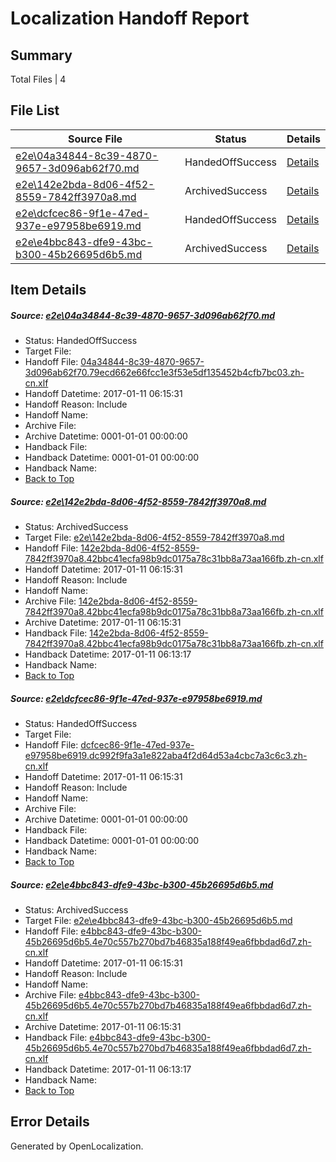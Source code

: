 # <a name='report-top'></a> Localization Handoff Report

## Summary
 Total Files | 4

## File List
 Source File | Status | Details 
 ----------- | ------ | ------- 
 [e2e\04a34844-8c39-4870-9657-3d096ab62f70.md](https://github.com/OpenLocalizationTestOrg/ol-test0/blob/63b1cba58f15d3e19b8c80e7005dd74ed150c3ea/e2e/04a34844-8c39-4870-9657-3d096ab62f70.md) | HandedOffSuccess | [Details](#34112d5d8d08e9e91ab69dd338c0b638f8c9ce5a1)
 [e2e\142e2bda-8d06-4f52-8559-7842ff3970a8.md](https://github.com/OpenLocalizationTestOrg/ol-test0/blob/f5cd39ae66cd7de2c11fb6b4a6aaba751853933c/e2e/142e2bda-8d06-4f52-8559-7842ff3970a8.md) | ArchivedSuccess | [Details](#a6d475c0d8d1e0753f1e703bb8b0b26b15fead1b2)
 [e2e\dcfcec86-9f1e-47ed-937e-e97958be6919.md](https://github.com/OpenLocalizationTestOrg/ol-test0/blob/5e19dace0dda57073a3f08ae398bfcedc627dad1/e2e/dcfcec86-9f1e-47ed-937e-e97958be6919.md) | HandedOffSuccess | [Details](#5cc3467ecd4ce7affc4d5e002588fcac848acd1a5)
 [e2e\e4bbc843-dfe9-43bc-b300-45b26695d6b5.md](https://github.com/OpenLocalizationTestOrg/ol-test0/blob/f5cd39ae66cd7de2c11fb6b4a6aaba751853933c/e2e/e4bbc843-dfe9-43bc-b300-45b26695d6b5.md) | ArchivedSuccess | [Details](#bd36173c42e772608b7a07bb4b6c80e177ee006d6)

## Item Details
##### <a name='34112d5d8d08e9e91ab69dd338c0b638f8c9ce5a1'></a> Source: [e2e\04a34844-8c39-4870-9657-3d096ab62f70.md](https://github.com/OpenLocalizationTestOrg/ol-test0/blob/63b1cba58f15d3e19b8c80e7005dd74ed150c3ea/e2e/04a34844-8c39-4870-9657-3d096ab62f70.md)
* Status: HandedOffSuccess
* Target File: 
* Handoff File: [04a34844-8c39-4870-9657-3d096ab62f70.79ecd662e66fcc1e3f53e5df135452b4cfb7bc03.zh-cn.xlf](https://github.com/OpenLocalizationTestOrg/ol-test0-handoff/blob/7bfa78bdf6df6d4638f3ee009f06c8e584c3fd58/ol-handoff/OpenLocalizationTestOrg/ol-test0-zhcn/shujia/ht/04a34844-8c39-4870-9657-3d096ab62f70.79ecd662e66fcc1e3f53e5df135452b4cfb7bc03.zh-cn.xlf)
* Handoff Datetime: 2017-01-11 06:15:31
* Handoff Reason: Include
* Handoff Name: 
* Archive File: 
* Archive Datetime: 0001-01-01 00:00:00
* Handback File: 
* Handback Datetime: 0001-01-01 00:00:00
* Handback Name: 
* [Back to Top](#report-top)

##### <a name='a6d475c0d8d1e0753f1e703bb8b0b26b15fead1b2'></a> Source: [e2e\142e2bda-8d06-4f52-8559-7842ff3970a8.md](https://github.com/OpenLocalizationTestOrg/ol-test0/blob/f5cd39ae66cd7de2c11fb6b4a6aaba751853933c/e2e/142e2bda-8d06-4f52-8559-7842ff3970a8.md)
* Status: ArchivedSuccess
* Target File: [e2e\142e2bda-8d06-4f52-8559-7842ff3970a8.md](https://github.com/OpenLocalizationTestOrg/ol-test0-zhcn/blob/036bebde553707b0e5ef43c2575085579f4b4321/e2e/142e2bda-8d06-4f52-8559-7842ff3970a8.md)
* Handoff File: [142e2bda-8d06-4f52-8559-7842ff3970a8.42bbc41ecfa98b9dc0175a78c31bb8a73aa166fb.zh-cn.xlf](https://github.com/OpenLocalizationTestOrg/ol-test0-handoff/blob/7bfa78bdf6df6d4638f3ee009f06c8e584c3fd58/ol-handoff/OpenLocalizationTestOrg/ol-test0-zhcn/shujia/ht/142e2bda-8d06-4f52-8559-7842ff3970a8.42bbc41ecfa98b9dc0175a78c31bb8a73aa166fb.zh-cn.xlf)
* Handoff Datetime: 2017-01-11 06:15:31
* Handoff Reason: Include
* Handoff Name: 
* Archive File: [142e2bda-8d06-4f52-8559-7842ff3970a8.42bbc41ecfa98b9dc0175a78c31bb8a73aa166fb.zh-cn.xlf](https://github.com/OpenLocalizationTestOrg/ol-test0-handoff/blob/31d07b5590025e793f261c0b3b978919f82b08b8/ol-archive/OpenLocalizationTestOrg/ol-test0-zhcn/shujia/ht/142e2bda-8d06-4f52-8559-7842ff3970a8.42bbc41ecfa98b9dc0175a78c31bb8a73aa166fb.zh-cn.xlf)
* Archive Datetime: 2017-01-11 06:15:31
* Handback File: [142e2bda-8d06-4f52-8559-7842ff3970a8.42bbc41ecfa98b9dc0175a78c31bb8a73aa166fb.zh-cn.xlf](https://github.com/OpenLocalizationTestOrg/ol-test0-handback/blob/82de957bd24cc5868c16caf510b91b337f0e7105/ol-handback/OpenLocalizationTestOrg/ol-test0-zhcn/shujia/high/142e2bda-8d06-4f52-8559-7842ff3970a8.42bbc41ecfa98b9dc0175a78c31bb8a73aa166fb.zh-cn.xlf)
* Handback Datetime: 2017-01-11 06:13:17
* Handback Name: 
* [Back to Top](#report-top)

##### <a name='5cc3467ecd4ce7affc4d5e002588fcac848acd1a5'></a> Source: [e2e\dcfcec86-9f1e-47ed-937e-e97958be6919.md](https://github.com/OpenLocalizationTestOrg/ol-test0/blob/5e19dace0dda57073a3f08ae398bfcedc627dad1/e2e/dcfcec86-9f1e-47ed-937e-e97958be6919.md)
* Status: HandedOffSuccess
* Target File: 
* Handoff File: [dcfcec86-9f1e-47ed-937e-e97958be6919.dc992f9fa3a1e822aba4f2d64d53a4cbc7a3c6c3.zh-cn.xlf](https://github.com/OpenLocalizationTestOrg/ol-test0-handoff/blob/7bfa78bdf6df6d4638f3ee009f06c8e584c3fd58/ol-handoff/OpenLocalizationTestOrg/ol-test0-zhcn/shujia/ht/dcfcec86-9f1e-47ed-937e-e97958be6919.dc992f9fa3a1e822aba4f2d64d53a4cbc7a3c6c3.zh-cn.xlf)
* Handoff Datetime: 2017-01-11 06:15:31
* Handoff Reason: Include
* Handoff Name: 
* Archive File: 
* Archive Datetime: 0001-01-01 00:00:00
* Handback File: 
* Handback Datetime: 0001-01-01 00:00:00
* Handback Name: 
* [Back to Top](#report-top)

##### <a name='bd36173c42e772608b7a07bb4b6c80e177ee006d6'></a> Source: [e2e\e4bbc843-dfe9-43bc-b300-45b26695d6b5.md](https://github.com/OpenLocalizationTestOrg/ol-test0/blob/f5cd39ae66cd7de2c11fb6b4a6aaba751853933c/e2e/e4bbc843-dfe9-43bc-b300-45b26695d6b5.md)
* Status: ArchivedSuccess
* Target File: [e2e\e4bbc843-dfe9-43bc-b300-45b26695d6b5.md](https://github.com/OpenLocalizationTestOrg/ol-test0-zhcn/blob/036bebde553707b0e5ef43c2575085579f4b4321/e2e/e4bbc843-dfe9-43bc-b300-45b26695d6b5.md)
* Handoff File: [e4bbc843-dfe9-43bc-b300-45b26695d6b5.4e70c557b270bd7b46835a188f49ea6fbbdad6d7.zh-cn.xlf](https://github.com/OpenLocalizationTestOrg/ol-test0-handoff/blob/7bfa78bdf6df6d4638f3ee009f06c8e584c3fd58/ol-handoff/OpenLocalizationTestOrg/ol-test0-zhcn/shujia/ht/e4bbc843-dfe9-43bc-b300-45b26695d6b5.4e70c557b270bd7b46835a188f49ea6fbbdad6d7.zh-cn.xlf)
* Handoff Datetime: 2017-01-11 06:15:31
* Handoff Reason: Include
* Handoff Name: 
* Archive File: [e4bbc843-dfe9-43bc-b300-45b26695d6b5.4e70c557b270bd7b46835a188f49ea6fbbdad6d7.zh-cn.xlf](https://github.com/OpenLocalizationTestOrg/ol-test0-handoff/blob/31d07b5590025e793f261c0b3b978919f82b08b8/ol-archive/OpenLocalizationTestOrg/ol-test0-zhcn/shujia/ht/e4bbc843-dfe9-43bc-b300-45b26695d6b5.4e70c557b270bd7b46835a188f49ea6fbbdad6d7.zh-cn.xlf)
* Archive Datetime: 2017-01-11 06:15:31
* Handback File: [e4bbc843-dfe9-43bc-b300-45b26695d6b5.4e70c557b270bd7b46835a188f49ea6fbbdad6d7.zh-cn.xlf](https://github.com/OpenLocalizationTestOrg/ol-test0-handback/blob/82de957bd24cc5868c16caf510b91b337f0e7105/ol-handback/OpenLocalizationTestOrg/ol-test0-zhcn/shujia/high/e4bbc843-dfe9-43bc-b300-45b26695d6b5.4e70c557b270bd7b46835a188f49ea6fbbdad6d7.zh-cn.xlf)
* Handback Datetime: 2017-01-11 06:13:17
* Handback Name: 
* [Back to Top](#report-top)


## Error Details

Generated by OpenLocalization.
